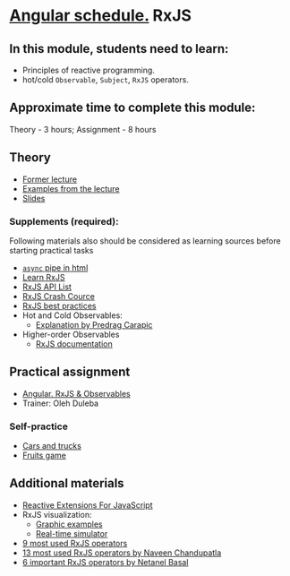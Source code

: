 # [Angular schedule.](../../README.md) RxJS

## In this module, students need to learn:

- Principles of reactive programming.
- hot/cold `Observable`, `Subject`, `RxJS` operators.

## Approximate time to complete this module:

Theory - 3 hours;
Assignment - 8 hours

## Theory

- [Former lecture](https://youtu.be/fkmbA1LXAak)
- [Examples from the lecture](https://github.com/pavelrazuvalau/angular-lectures/tree/master/rxjs-observables)
- [Slides](https://slides.com/pavelrazuvalau/angular-rxjs)

### Supplements (required):

Following materials also should be considered as learning sources before starting practical tasks

- [`async` pipe in html](https://www.telerik.com/blogs/angular-basics-step-by-step-understanding-async-pipe)
- [Learn RxJS](https://www.learnrxjs.io)
- [RxJS API List](https://rxjs-dev.firebaseapp.com/api)
- [RxJS Crash Cource](https://youtu.be/tGWBy6Vqq9w)
- [RxJS best practices](https://blog.brecht.io/rxjs-best-practices-in-angular)
- Hot and Cold Observables:
  - [Explanation by Predrag Carapic](https://www.decodedfrontend.io/hot-vs-cold-observable-in-rxjs)
- Higher-order Observables
  - [RxJS documentation](https://rxjs.dev/guide/higher-order-observables)

## Practical assignment

- [Angular. RxJS & Observables](../../../tasks/angular/rxjs-observables-http.md)
- Trainer: Oleh Duleba

### Self-practice

- [Cars and trucks](https://stackblitz.com/edit/angular-rxjs-exercise?file=index.ts)
- [Fruits game](https://www.rxjs-fruits.com)

## Additional materials

- [Reactive Extensions For JavaScript](https://www.npmjs.com/package/rxjs)
- RxJS visualization:
  - [Graphic examples](https://rxjs-visualize.explosionpills.com)
  - [Real-time simulator](https://rxviz.com)
- [9 most used RxJS operators](https://www.linkedin.com/pulse/top-9-commonly-used-rxjs-operators-angular-akash-chauhan)
- [13 most used RxJS operators by Naveen Chandupatla](https://medium.com/@nkchandupatla/rxjs-most-commonly-used-operators-b987e526ceb6)
- [6 important RxJS operators by Netanel Basal](https://netbasal.com/rxjs-six-operators-that-you-must-know-5ed3b6e238a0)
